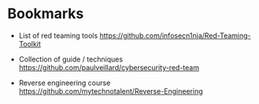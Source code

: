 # Bookmarks
- List of red teaming tools
https://github.com/infosecn1nja/Red-Teaming-Toolkit

- Collection of guide / techniques
https://github.com/paulveillard/cybersecurity-red-team

- Reverse engineering course
https://github.com/mytechnotalent/Reverse-Engineering

